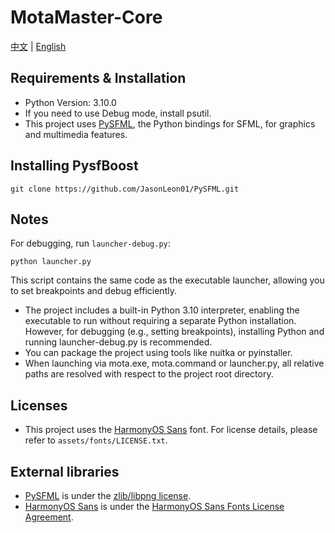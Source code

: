 # MotaMaster-Core

[中文](README-CN.md) | [English](README.md)

## Requirements & Installation
- Python Version: 3.10.0
- If you need to use Debug mode, install psutil.
- This project uses [PySFML](https://github.com/JasonLeon01/PySFML), the Python bindings for SFML, for graphics and multimedia features.

## Installing PysfBoost
```
git clone https://github.com/JasonLeon01/PySFML.git
```

## Notes
For debugging, run `launcher-debug.py`:

```
python launcher.py
```

This script contains the same code as the executable launcher, allowing you to set breakpoints and debug efficiently.

- The project includes a built-in Python 3.10 interpreter, enabling the executable to run without requiring a separate Python installation. However, for debugging (e.g., setting breakpoints), installing Python and running launcher-debug.py is recommended.
- You can package the project using tools like nuitka or pyinstaller.
- When launching via mota.exe, mota.command or launcher.py, all relative paths are resolved with respect to the project root directory.

## Licenses
- This project uses the [HarmonyOS Sans](https://developer.huawei.com/images/download/general/HarmonyOS-Sans.zip) font. For license details, please refer to `assets/fonts/LICENSE.txt`.

## External libraries
- [PySFML](https://github.com/JasonLeon01/PySFML) is under the [zlib/libpng license](https://opensource.org/licenses/Zlib).
- [HarmonyOS Sans](https://developer.huawei.com/images/download/general/HarmonyOS-Sans.zip) is under the [HarmonyOS Sans Fonts License Agreement](assets/fonts/LICENSE.txt).

